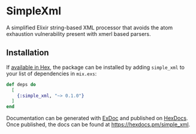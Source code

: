 # SimpleXml

A simplified Elixir string-based XML processor that avoids the atom exhaustion vulnerability present
with xmerl based parsers.

## Installation

If [available in Hex](https://hex.pm/docs/publish), the package can be installed
by adding `simple_xml` to your list of dependencies in `mix.exs`:

```elixir
def deps do
  [
    {:simple_xml, "~> 0.1.0"}
  ]
end
```

Documentation can be generated with [ExDoc](https://github.com/elixir-lang/ex_doc)
and published on [HexDocs](https://hexdocs.pm). Once published, the docs can
be found at <https://hexdocs.pm/simple_xml>.

